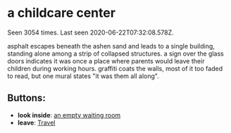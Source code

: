# a childcare center

Seen 3054 times. Last seen 2020-06-22T07:32:08.578Z.

asphalt escapes beneath the ashen sand and leads to a single building, standing alone among a strip of collapsed structures. a sign over the glass doors indicates it was once a place where parents would leave their children during working hours. graffiti coats the walls, most of it too faded to read, but one mural states "it was them all along".

## Buttons:

- **look inside**: [an empty waiting room](an-empty-waiting-room-xqyqbv.md)
- **leave**: [Travel](Travel-travel.md)
